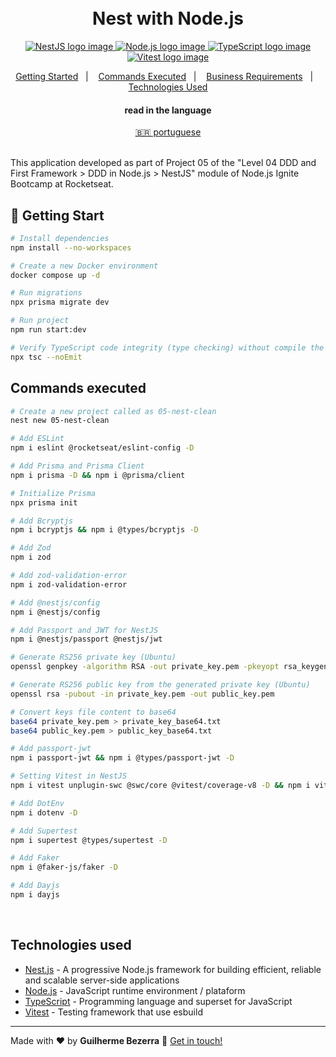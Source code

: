 <h1 align="center">
    <br>
    Nest with Node.js
</h1>

<p align="center">
  <a href="https://nestjs.com">
    <img alt="NestJS logo image" src="https://img.shields.io/badge/nestjs-v10.0.0-20232A?style=flat&logo=nestjs&logoColor=white">
  </a>

  <a href="https://nodejs.org">
    <img alt="Node.js logo image" src="https://img.shields.io/badge/node.js-v20.16.0-43853D?style=flat&logo=node.js&logoColor=white&labelColor=43853D&color=5a5a5a">
  </a>

  <a href="https://www.typescriptlang.org">
    <img alt="TypeScript logo image" src="https://img.shields.io/badge/typescript-007acc?style=flat&logo=typescript&logoColor=white">
  </a>

  <a href="https://vitest.dev" alt="Vitest - Testing framework that use esbuild">
    <img alt="Vitest logo image" src="https://img.shields.io/badge/Vitest-FFA116?style=flat&logo=vitest&logoColor=white"  />
  </a>
</p>

<p align="center">
    <a href="#start" alt="Getting Started">Getting Started</a>&nbsp;&nbsp;&nbsp;|&nbsp;&nbsp;&nbsp;
    <a href="#commands" alt="Commands executed">Commands Executed</a>&nbsp;&nbsp;&nbsp;|&nbsp;&nbsp;&nbsp;
    <a href="#business" alt="Business requirements">Business Requirements</a>&nbsp;&nbsp;&nbsp;|&nbsp;&nbsp;&nbsp;
    <a href="#technologies" alt="Technologies used">Technologies Used</a>
</p>

<div align="center">
  <h4 align="center">read in the language</h4>
  <a href="https://github.com/gbdsantos/ignite/blob/master/nodejs/05-nest-clean/README.pt-BR.md" hreflang="pt-br" alt="pt-br">🇧🇷 portuguese
  </a>
</div>

<br>

This application developed as part of Project 05 of the "Level 04 DDD and First Framework > DDD in Node.js > NestJS" module of Node.js Ignite Bootcamp at Rocketseat.

## 🚀 Getting Start <a name = "start"></a>

```bash
# Install dependencies
npm install --no-workspaces

# Create a new Docker environment
docker compose up -d

# Run migrations
npx prisma migrate dev

# Run project
npm run start:dev

# Verify TypeScript code integrity (type checking) without compile the code (OPTIONAL)
npx tsc --noEmit
```

## Commands executed <a name = "commands"></a>

```bash
# Create a new project called as 05-nest-clean
nest new 05-nest-clean

# Add ESLint
npm i eslint @rocketseat/eslint-config -D

# Add Prisma and Prisma Client
npm i prisma -D && npm i @prisma/client

# Initialize Prisma
npx prisma init

# Add Bcryptjs
npm i bcryptjs && npm i @types/bcryptjs -D

# Add Zod
npm i zod

# Add zod-validation-error
npm i zod-validation-error

# Add @nestjs/config
npm i @nestjs/config

# Add Passport and JWT for NestJS
npm i @nestjs/passport @nestjs/jwt

# Generate RS256 private key (Ubuntu)
openssl genpkey -algorithm RSA -out private_key.pem -pkeyopt rsa_keygen_bits:2048

# Generate RS256 public key from the generated private key (Ubuntu)
openssl rsa -pubout -in private_key.pem -out public_key.pem

# Convert keys file content to base64
base64 private_key.pem > private_key_base64.txt
base64 public_key.pem > public_key_base64.txt

# Add passport-jwt
npm i passport-jwt && npm i @types/passport-jwt -D

# Setting Vitest in NestJS
npm i vitest unplugin-swc @swc/core @vitest/coverage-v8 -D && npm i vite-tsconfig-paths -D

# Add DotEnv
npm i dotenv -D

# Add Supertest
npm i supertest @types/supertest -D

# Add Faker
npm i @faker-js/faker -D

# Add Dayjs
npm i dayjs
```

<br>

## Technologies used <a name="technologies"></a>

- [Nest.js](https://nestjs.com "A progressive Node.js framework for building efficient, reliable and scalable server-side applications.") - A progressive Node.js framework for building efficient, reliable and scalable server-side applications
- [Node.js](https://nodejs.org "Node.js") - JavaScript runtime environment / plataform
- [TypeScript](https://www.typescriptlang.org "TypeScript") - Programming language and superset for JavaScript
- [Vitest](https://vitest.dev "Vitest - Testing framework that use esbuild") - Testing framework that use esbuild

---

Made with ♥ by **Guilherme Bezerra** 👋 [Get in touch!](https://www.linkedin.com/in/gbdsantos)
